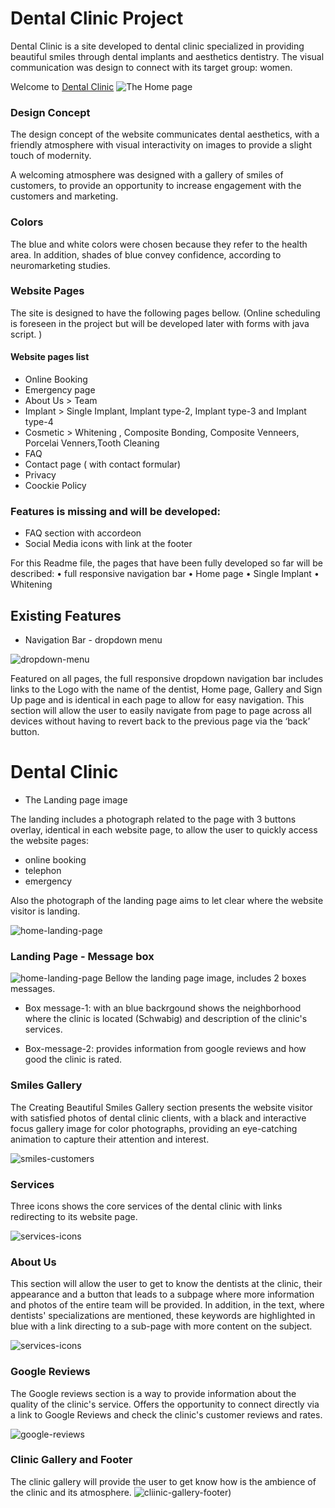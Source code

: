 # Dental Clinic Project

Dental Clinic is a site developed to dental clinic specialized in providing beautiful smiles through  dental implants and aesthetics dentistry. The visual communication was design to connect with its target group: women.

Welcome to [Dental Clinic](https://8000-cintiamar-dentalclinic-8kldm1vidak.ws-eu67.gitpod.io/)
![The Home page](assets/images/readme-images/dental-clinic-website.png)

### Design Concept
The  design concept of the website communicates dental aesthetics, with a  friendly atmosphere with visual interactivity on images to provide a slight touch of modernity.

A welcoming atmosphere was designed with a gallery of smiles of customers, to provide an opportunity to increase engagement with the customers and marketing.

### Colors
The blue and white colors were chosen because they refer to the health area. In addition, shades of blue convey confidence, according to neuromarketing studies.

### Website Pages
The site is designed to have the following pages bellow.
(Online scheduling is foreseen in the project but will be developed later with forms with java script. )

#### Website pages list

* Online Booking
* Emergency page
* About Us > Team 
* Implant > Single Implant, Implant type-2, Implant type-3 and Implant type-4
* Cosmetic > Whitening , Composite Bonding, Composite Venneers, Porcelai Venners,Tooth Cleaning
* FAQ
* Contact page ( with contact formular)
* Privacy
* Coockie Policy


### Features is missing and will be developed:
* FAQ section with accordeon
* Social Media icons with link at the footer
   
   

For this Readme file, the pages that have been fully developed so far will be described:
    • full responsive navigation bar
    • Home page
    • Single Implant
    • Whitening

## Existing Features
* Navigation Bar - dropdown menu

![dropdown-menu](assets/images/readme-images/dropdown-menu.webp)


Featured on all  pages, the full responsive dropdown navigation bar includes links to the Logo with the name of the dentist, Home page, Gallery and Sign Up page and is identical in each page to allow for easy navigation.
This section will allow the user to easily navigate from page to page across all devices without having to revert back to the previous page via the ‘back’ button.
# Dental Clinic
* The Landing page image 

The landing includes a photograph  related to the page  with 3 buttons overlay, identical in each website page, to allow the user to quickly access the  website pages:
* online booking
* telephon
* emergency

Also the photograph of the landing page aims to let clear where the website visitor is landing.

![home-landing-page](assets/images/readme-images/home-page.webp)

### Landing Page - Message box
![home-landing-page](assets/images/readme-images/home-welcome-box.png)
Bellow the landing page image, includes 2 boxes messages.
* Box message-1: with an blue backrgound  shows the neighborhood where the clinic is located (Schwabig) and description of the clinic's services.

* Box-message-2: provides information from google reviews and how good the clinic is rated.

### Smiles Gallery
The Creating Beautiful Smiles Gallery section presents the website visitor with satisfied photos of dental clinic clients, with a black and interactive focus gallery image for color photographs, providing an eye-catching animation to capture their attention and interest.

![smiles-customers](assets/images/readme-images/smiles-gallery.png)

### Services 
Three icons shows the core services of the dental clinic with links redirecting to its website page.

![services-icons](assets/images/readme-images/services-box.png)

### About Us
This section will allow the user to get to know the dentists at the clinic, their appearance and a button that leads to a subpage where more information and photos of the entire team will be provided.
In addition, in the text, where dentists' specializations are mentioned, these keywords are highlighted in blue with a link directing to a sub-page with more content on the subject.

![services-icons](assets/images/readme-images/about.png)

### Google Reviews
The Google reviews section is a way to provide information about the quality of the clinic's service.
Offers the opportunity to connect directly via a link to Google Reviews and check the clinic's customer reviews and rates.

![google-reviews](assets/images/readme-images/google-reviews.png)

### Clinic Gallery and Footer
The  clinic gallery will provide the user to get know  how is the ambience of the clinic and its atmosphere.
![cliinic-gallery-footer](assets/images/readme-images/clinic-gallery.png))
